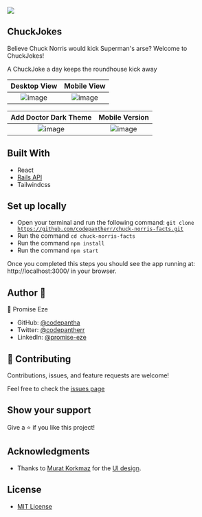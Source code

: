 ![](https://img.shields.io/badge/Microverse-blueviolet)

## ChuckJokes

Believe Chuck Norris would kick Superman's arse? Welcome to ChuckJokes!

A ChuckJoke a day keeps the roundhouse kick away

Desktop View | Mobile View
:------:|:-----:
![image](https://user-images.githubusercontent.com/46839548/162593740-a9fb2e5b-4e36-4fbc-9c2a-f221e43997d1.png) | ![image](https://user-images.githubusercontent.com/46839548/162593813-5fb3bee1-8146-4936-80db-56e004fda815.png)

Add Doctor Dark Theme | Mobile Version
:------:|:-----:
![image](https://user-images.githubusercontent.com/46839548/162593854-8010d6d8-9b56-49bc-9bb7-1779058ae89e.png) | ![image](https://user-images.githubusercontent.com/46839548/162593932-cc0cb090-b315-4b04-aed9-b8e7b6620d16.png)

## Built With

- React
- [Rails API]('http://codepantha/chuck-norris-facts')
- Tailwindcss

## Set up locally

- Open your terminal and run the following command: <code>git clone https://github.com/codepantherr/chuck-norris-facts.git</code>
- Run the command <code>cd chuck-norris-facts</code>
- Run the command <code>npm install</code>
- Run the command <code>npm start</code>

Once you completed this steps you should see the app running at: http://localhost:3000/ in your browser.

## Author 👤

👤 Promise Eze

- GitHub: [@codepantha](https://github.com/codepantha)<br>
- Twitter: [@codepantherr](https://twitter.com/codepantha)<br>
- LinkedIn: [@promise-eze](https://www.linkedin.com/in/promise-eze/)<br>

## 🤝 Contributing

Contributions, issues, and feature requests are welcome!

Feel free to check the [issues page](https://github.com/AlexRS90/space-travelers/issues)

## Show your support

Give a ⭐️ if you like this project!

## Acknowledgments

- Thanks to [Murat Korkmaz](https://www.behance.net/muratk) for the [UI design](https://www.behance.net/gallery/26425031/Vespa-Responsive-Redesign).

## License

- [MIT License](./LICENSE)
